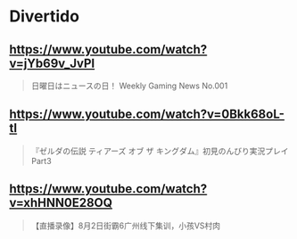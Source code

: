 # Divertido

## https://www.youtube.com/watch?v=jYb69v_JvPI

> 日曜日はニュースの日！ Weekly Gaming News No.001 

## https://www.youtube.com/watch?v=0Bkk68oL-tI

> 『ゼルダの伝説 ティアーズ オブ ザ キングダム』初見のんびり実況プレイ Part3 

## https://www.youtube.com/watch?v=xhHNN0E28OQ

> 【直播录像】8月2日街霸6广州线下集训，小孩VS村肉 
